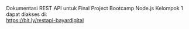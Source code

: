 Dokumentasi REST API untuk Final Project Bootcamp Node.js Kelompok 1 dapat diakses di: <br />
https://bit.ly/restapi-bayardigital
